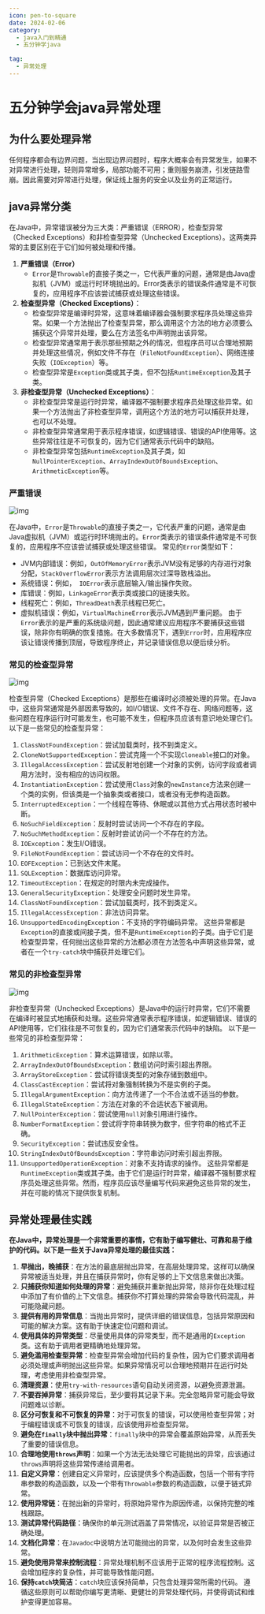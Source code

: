 ```yaml
---
icon: pen-to-square
date: 2024-02-06
category:
  - java入门到精通
  - 五分钟学java

tag:
  - 异常处理
---
```

# 五分钟学会java异常处理

## 为什么要处理异常

任何程序都会有边界问题，当出现边界问题时，程序大概率会有异常发生，如果不对异常进行处理，轻则异常增多，局部功能不可用；重则服务崩溃，引发链路雪崩。因此需要对异常进行处理，保证线上服务的安全以及业务的正常运行。

<!-- more -->

## java异常分类

在Java中，异常错误被分为三大类：严重错误（ERROR），检查型异常（Checked Exceptions）和非检查型异常（Unchecked Exceptions）。这两类异常的主要区别在于它们如何被处理和传播。
1. **严重错误（Error）**
   * `Error`是`Throwable`的直接子类之一，它代表严重的问题，通常是由Java虚拟机（JVM）或运行时环境抛出的。Error类表示的错误条件通常是不可恢复的，应用程序不应该尝试捕获或处理这些错误。
2. **检查型异常（Checked Exceptions）**：
   - 检查型异常是编译时异常，这意味着编译器会强制要求程序员处理这些异常。如果一个方法抛出了检查型异常，那么调用这个方法的地方必须要么捕获这个异常并处理，要么在方法签名中声明抛出该异常。
   - 检查型异常通常用于表示那些预期之外的情况，但程序员可以合理地预期并处理这些情况，例如文件不存在（`FileNotFoundException`）、网络连接失败（`IOException`）等。
   - 检查型异常是`Exception`类或其子类，但不包括`RuntimeException`及其子类。
3. **非检查型异常（Unchecked Exceptions）**：
   - 非检查型异常是运行时异常，编译器不强制要求程序员处理这些异常。如果一个方法抛出了非检查型异常，调用这个方法的地方可以捕获并处理，也可以不处理。
   - 非检查型异常通常用于表示程序错误，如逻辑错误、错误的API使用等。这些异常往往是不可恢复的，因为它们通常表示代码中的缺陷。
   - 非检查型异常包括`RuntimeException`及其子类，如`NullPointerException`、`ArrayIndexOutOfBoundsException`、`ArithmeticException`等。



### 严重错误

![img](https://blog-pics-1252092369.cos.ap-beijing.myqcloud.com/14277225-f49f21cfa77ab714.png)

在Java中，`Error`是`Throwable`的直接子类之一，它代表严重的问题，通常是由Java虚拟机（JVM）或运行时环境抛出的。`Error`类表示的错误条件通常是不可恢复的，应用程序不应该尝试捕获或处理这些错误。
常见的`Error`类型如下：

- JVM内部错误：例如，`OutOfMemoryError`表示JVM没有足够的内存进行对象分配，`StackOverflowError`表示方法调用层次过深导致栈溢出。
- 系统错误：例如，` IOError`表示底层输入/输出操作失败。
- 库错误：例如，`LinkageError`表示类或接口的链接失败。
- 线程死亡：例如，`ThreadDeath`表示线程已死亡。
- 虚拟机错误：例如，`VirtualMachineError`表示JVM遇到严重问题。
由于`Error`表示的是严重的系统级问题，因此通常建议应用程序不要捕获这些错误，除非你有明确的恢复措施。在大多数情况下，遇到`Error`时，应用程序应该让错误传播到顶层，导致程序终止，并记录错误信息以便后续分析。



### 常见的检查型异常

![img](https://blog-pics-1252092369.cos.ap-beijing.myqcloud.com/14277225-90ea3f6417d4f719.png)

检查型异常（Checked Exceptions）是那些在编译时必须被处理的异常。在Java中，这些异常通常是外部因素导致的，如I/O错误、文件不存在、网络问题等，这些问题在程序运行时可能发生，也可能不发生，但程序员应该有意识地处理它们。
以下是一些常见的检查型异常：
1. `ClassNotFoundException`：尝试加载类时，找不到类定义。
2. `CloneNotSupportedException`：尝试克隆一个不实现`Cloneable`接口的对象。
3. `IllegalAccessException`：尝试反射地创建一个对象的实例，访问字段或者调用方法时，没有相应的访问权限。
4. `InstantiationException`：尝试使用`Class`对象的`newInstance`方法来创建一个类的实例，但该类是一个抽象类或者接口，或者没有无参构造函数。
5. `InterruptedException`：一个线程在等待、休眠或以其他方式占用状态时被中断。
6. `NoSuchFieldException`：反射时尝试访问一个不存在的字段。
7. `NoSuchMethodException`：反射时尝试访问一个不存在的方法。
8. `IOException`：发生I/O错误。
9. `FileNotFoundException`：尝试访问一个不存在的文件时。
10. `EOFException`：已到达文件末尾。
11. `SQLException`：数据库访问异常。
12. `TimeoutException`：在规定的时限内未完成操作。
13. `GeneralSecurityException`：处理安全问题时发生异常。
14. `ClassNotFoundException`：尝试加载类时，找不到类定义。
15. `IllegalAccessException`：非法访问异常。
16. `UnsupportedEncodingException`：不支持的字符编码异常。
这些异常都是`Exception`的直接或间接子类，但不是`RuntimeException`的子类。由于它们是检查型异常，任何抛出这些异常的方法都必须在方法签名中声明这些异常，或者在一个`try-catch`块中捕获并处理它们。



### 常见的非检查型异常

![img](https://blog-pics-1252092369.cos.ap-beijing.myqcloud.com/14277225-c1e3f2911e211dae.png)

非检查型异常（Unchecked Exceptions）是Java中的运行时异常，它们不需要在编译时被显式地捕获和处理。这些异常通常表示程序错误，如逻辑错误、错误的API使用等，它们往往是不可恢复的，因为它们通常表示代码中的缺陷。
以下是一些常见的非检查型异常：
1. `ArithmeticException`：算术运算错误，如除以零。
2. `ArrayIndexOutOfBoundsException`：数组访问时索引超出界限。
3. `ArrayStoreException`：尝试将错误类型的对象存储到数组中。
4. `ClassCastException`：尝试将对象强制转换为不是实例的子类。
5. `IllegalArgumentException`：向方法传递了一个不合法或不适当的参数。
6. `IllegalStateException`：方法在对象的不合适状态下被调用。
7. `NullPointerException`：尝试使用`null`对象引用进行操作。
8. `NumberFormatException`：尝试将字符串转换为数字，但字符串的格式不正确。
9. `SecurityException`：尝试违反安全性。
10. `StringIndexOutOfBoundsException`：字符串访问时索引超出界限。
11. `UnsupportedOperationException`：对象不支持请求的操作。
    这些异常都是`RuntimeException`类或其子类。由于它们是运行时异常，编译器不强制要求程序员处理这些异常。然而，程序员应该尽量编写代码来避免这些异常的发生，并在可能的情况下提供恢复机制。




## 异常处理最佳实践

**在Java中，异常处理是一个非常重要的事情，它有助于编写健壮、可靠和易于维护的代码。以下是一些关于Java异常处理的最佳实践：**

1. **早抛出，晚捕获**：在方法的最底层抛出异常，在高层处理异常。这样可以确保异常被适当处理，并且在捕获异常时，你有足够的上下文信息来做出决策。
2. **只捕获你知道如何处理的异常**：避免捕获并重新抛出异常，除非你在处理过程中添加了有价值的上下文信息。捕获你不打算处理的异常会导致代码混乱，并可能隐藏问题。
3. **提供有用的异常信息**：当抛出异常时，提供详细的错误信息，包括异常原因和可能的解决方案。这有助于快速定位问题和调试。
4. **使用具体的异常类型**：尽量使用具体的异常类型，而不是通用的`Exception`类。这有助于调用者更精确地处理异常。
5. **避免滥用检查型异常**：检查型异常会增加代码的复杂性，因为它们要求调用者必须处理或声明抛出这些异常。如果异常情况可以合理地预期并在运行时处理，考虑使用非检查型异常。
6. **清理资源**：使用`try-with-resources`语句自动关闭资源，以避免资源泄漏。
7. **不要吞掉异常**：捕获异常后，至少要将其记录下来。完全忽略异常可能会导致问题难以诊断。
8. **区分可恢复和不可恢复的异常**：对于可恢复的错误，可以使用检查型异常；对于编程错误或不可恢复的错误，应该使用非检查型异常。
9. **避免在`finally`块中抛出异常**：`finally`块中的异常会覆盖原始异常，从而丢失了重要的错误信息。
10. **合理地使用`throws`声明**：如果一个方法无法处理它可能抛出的异常，应该通过`throws`声明将这些异常传递给调用者。
11. **自定义异常**：创建自定义异常时，应该提供多个构造函数，包括一个带有字符串参数的构造函数，以及一个带有`Throwable`参数的构造函数，以便于链式异常。
12. **使用异常链**：在抛出新的异常时，将原始异常作为原因传递，以保持完整的堆栈跟踪。
13. **测试异常代码路径**：确保你的单元测试涵盖了异常情况，以验证异常是否被正确处理。
14. **文档化异常**：在`Javadoc`中说明方法可能抛出的异常，以及何时会发生这些异常。
15. **避免使用异常来控制流程**：异常处理机制不应该用于正常的程序流程控制。这会增加程序的复杂性，并可能导致性能问题。
16. **保持`catch`块简洁**：`catch`块应该保持简单，只包含处理异常所需的代码。
    遵循这些原则可以帮助你编写更清晰、更健壮的异常处理代码，并使得调试和维护变得更加容易。
